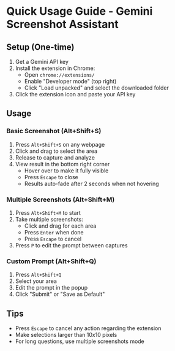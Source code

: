 # Quick Usage Guide - Gemini Screenshot Assistant

## Setup (One-time)

1. Get a Gemini API key
2. Install the extension in Chrome:
   - Open `chrome://extensions/`
   - Enable "Developer mode" (top right)
   - Click "Load unpacked" and select the downloaded folder
3. Click the extension icon and paste your API key

## Usage

### Basic Screenshot (Alt+Shift+S)
1. Press `Alt+Shift+S` on any webpage
2. Click and drag to select the area
3. Release to capture and analyze
4. View result in the bottom right corner
   - Hover over to make it fully visible
   - Press `Escape` to close
   - Results auto-fade after 2 seconds when not hovering

### Multiple Screenshots (Alt+Shift+M)
1. Press `Alt+Shift+M` to start
2. Take multiple screenshots:
   - Click and drag for each area
   - Press `Enter` when done
   - Press `Escape` to cancel
3. Press `P` to edit the prompt between captures

### Custom Prompt (Alt+Shift+Q)
1. Press `Alt+Shift+Q`
2. Select your area
3. Edit the prompt in the popup
4. Click "Submit" or "Save as Default"

## Tips
- Press `Escape` to cancel any action regarding the extension
- Make selections larger than 10x10 pixels
- For long questions, use multiple screenshots mode
